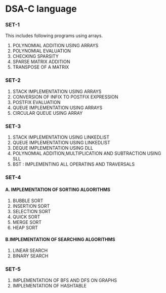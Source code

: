 # DSA-C language
### SET-1
This includes following programs using arrays.
1. POLYNOMIAL ADDITION USING ARRAYS
2. POLYNOMIAL EVALUATION
3. CHECKING SPARSITY
4. SPARSE MATRIX ADDITION
5. TRANSPOSE OF A MATRIX

### SET-2
1. STACK IMPLEMENTATION USING ARRAYS
2. CONVERSION OF INFIX TO POSTFIX EXPRESSION
3. POSTFIX EVALUATION
4. QUEUE IMPLEMENTATION USING ARRAYS
5. CIRCULAR QUEUE USING ARRAY

### SET-3
1. STACK IMPLEMENTATION USING LINKEDLIST
2. QUEUE IMPLEMENTATION USING LINKEDLIST
3. DEQUE IMPLEMENTATION USING DLL
4. POLYNOMIAL ADDITION,MULTIPLICATION AND SUBTRACTION USING SLL
5. BST : IMPLEMENTING ALL OPERATINS AND TRAVERSALS

### SET-4
#### A. IMPLEMENTATION OF SORTING ALGORITHMS
1. BUBBLE SORT
2. INSERTION SORT
3. SELECTION SORT
4. QUICK SORT
5. MERGE SORT
6. HEAP SORT
#### B.IMPLEMENTATION OF SEARCHING ALGORITHMS
1. LINEAR SEARCH
2. BINARY SEARCH
### SET-5
1. IMPLEMENTATION OF BFS AND DFS ON GRAPHS
2. IMPLEMENTATION OF HASHTABLE

